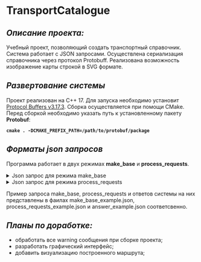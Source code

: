 # TransportCatalogue

## _Описание проекта:_


Учебный проект, позволяющий создать транспортный справочник. Система работает с JSON запросами. Осуществлена сериализация справочника через протокол Protobuff. Реализована возможность изображение карты строкой в SVG формате.


##  _Развертование системы_
Проект реализован на С++ 17. Для запуска необходимо установит [Protocol Buffers v3.17.3](https://github.com/protocolbuffers/protobuf/releases "Protocol Buffers v3.17.3").
Сборка осуществляется при помощи CMake. Перед сборкой необходимо указать путь к установленному пакету **Protobuf**:

**`cmake . -DCMAKE_PREFIX_PATH=/path/to/protobuf/package`**

## _Форматы json запросов_
Программа работает в двух режимах **make_base** и **process_requests**.

<details><summary> Json запрос для режима make_base</summary>
  Представляет собой словарь со следующими полями:
  <details><summary>"base_requests": [ ... ], </summary>Массив base_requests содержит элементы двух типов: маршрут и остановка. Данные элементы формируют транспортный справочник. Пример json объекта, описывающего остановку:
    
    {
      "type": "Stop",
      "name": "Электросети",
      "latitude": 43.598701,
      "longitude": 39.730623,
      "road_distances":
      {
        "Улица Докучаева": 3000,
        "Улица Лизы Чайкиной": 4300
      }
    }   

Где ключи это:
- type — строка, равная "Stop", означает, что объект описывает остановку;
- name — название остановки;
- latitude и longitude задают координаты широты и долготы остановки;
- road_distances — словарь, задающий расстояние до соседних остановок. Ключ — название остановки, значение — целое число в метрах.

Пример json объекта, описывающего маршрут:
    
    {
      "type": "Bus",
      "name": "14",
      "stops": [
        "Улица Лизы Чайкиной",
        "Электросети",
        "Улица Докучаева",
        "Улица Лизы Чайкиной"
      ],
      "is_roundtrip": true
    }
  
- type — строка, равная "Bus", означающая, что объект описывает автобусный маршрут;
- name — название маршрута;
- stops — массив с названиями остановок, через которые проходит автобусный маршрут. У кольцевого маршрута название последней остановки дублирует название первой. Например ["stop1", "stop2", "stop3", "stop1"];
- is_roundtrip — значение типа bool. Указывает, кольцевой маршрут или нет.
</details><details>
  <summary>"routing_settings" : [ ... ], </summary> Словарь с двумя ключами:
  
- bus_wait_time — время ожидания автобуса на остановке, в минутах;
- bus_velocity — скорость автобуса, в км/ч.
  
Пример:
  
    {
      "bus_wait_time": 6,
      "bus_velocity": 40
    }
  
</details><details>
<summary>"render_settings": { ... }</summary> Словарь с полями, описывающими параметры изображения карты. Пример:
  
    {
      "width": 1200.0,
      "height": 1200.0,
      "padding": 50.0,
      "line_width": 14.0,
      "stop_radius": 5.0,
      "bus_label_font_size": 20,
      "bus_label_offset": [7.0, 15.0],
      "stop_label_font_size": 20,
      "stop_label_offset": [7.0, -3.0],
      "underlayer_color": [255, 255, 255, 0.85],
      "underlayer_width": 3.0,
      "color_palette": [
        "green",
        [255, 160, 0],
        "red"
      ]
    }

Описание полей:
- width и height — ключи, которые задают ширину и высоту в пикселях.
- padding — отступ краёв карты от границ SVG-документа.
- line_width — толщина линий, которыми рисуются автобусные маршруты.
- stop_radius — радиус окружностей, которыми обозначаются остановки.
- bus_label_font_size — размер текста, которым написаны названия автобусных маршрутов.
- bus_label_offset — смещение надписи с названием маршрута относительно координат конечной остановки на карте;
- stop_label_font_size — размер текста, которым отображаются названия остановок.
- stop_label_offset — смещение названия остановки относительно её координат на карте.
- underlayer_color — цвет подложки под названиями остановок и маршрутов.
- underlayer_width — толщина подложки под названиями остановок и маршрутов;
- color_palette — цветовая палитра;
  </details><details><summary>"serialization_settings": {...}</summary>Cловарь с единственным ключом file, которому соответствует строка — название файла. Именно в этот файл нужно сохранить сериализованную базу. Пример:
  
    {
      "file": "transport_catalogue.db"
    }
  
  </details>
 </details>

 <details><summary>Json запрос для режима process_requests</summary>Представляет собой словарь со следующими полями:
  
 <details><summary>"stat_requests": [...]</summary> Массив запросов. Каждый элемент массива - это словарь, который обязательно имеет поле id - номер запроса и type - тип запроса. 

Запрос на получение информации об автобусном маршруте:
   
    {
      "id": 1,
      "type": "Bus",
      "name": "14"
    } 
   
Ключ name задаёт название маршрута, для которого приложение должно вывести статистическую информацию.

В ответ на этот запрос должен быть выдан ответ в виде словаря:
   
    {
      "curvature": 2.18604,
      "request_id": 12345678,
      "route_length": 9300,
      "stop_count": 4,
      "unique_stop_count": 3
    }

Где:
- curvature — число типа double, задающее извилистость маршрута. Извилистость равна отношению длины дорожного расстояния маршрута к длине географического расстояния;
- request_id — целое число, равное id соответствующего запроса Bus;
- route_length — целое число, равное длине маршрута в метрах;
- stop_count — количество остановок на маршруте;
- unique_stop_count — количество уникальных остановок на маршру
  
Запрос на получение информации об автобусной остановке:

    {
      "id": 12345,
      "type": "Stop",
      "name": "Улица Докучаева"
    }
   
Ключ name задаёт название остановки.

В ответ на этот запрос должен быть выдан ответ в виде словаря:

   
    {
      "buses": ["14", "22к"],
      "request_id": 12345
    }

Где:
- buses — массив названий автобусных маршрутов, проходящих через эту остановку. Названия маршрутов должны быть отсортированы в лексикографическом порядке.
- request_id - целое число, равное id соответствующего запроса Stop.

   
Запрос на получение изображения карты:
   
    {
      "type": "Map",
      "id": 11111
    }
   
Ответ на запрос:
   
    {
      "map": "...",
      "request_id": 11111
    } 
   
Где map — строка с изображением карты в формате SVG.   

Запросы на построение маршрута между двумя остановками:
   
    {
      "type": "Route",
      "from": "Biryulyovo Zapadnoye",
      "to": "Universam",
      "id": 4
    }
   
Описание полей:
- from — остановка, где нужно начать маршрут;
- to — остановка, где нужно закончить маршрут.

Ответ на запрос Route устроен следующим образом:   
  
    {
      "request_id": <id запроса>,
      "total_time": <суммарное время>,
      "items": [<элементы маршрута>]
    }
   
- total_time — суммарное время в минутах, которое требуется для прохождения маршрута.
- items — список элементов маршрута, каждый из которых описывает непрерывную активность пассажира, требующую временных затрат. Ээлементы маршрута бывают двух типов.
   
Wait — подождать нужное количество минут на указанной остановке:
   
    {
      "type": "Wait",
      "stop_name": "Biryulyovo",
      "time": 6
    }
   
Bus — проехать span_count остановок (перегонов между остановками) на автобусе bus, потратив указанное количество минут:
   
    {
      "type": "Bus",
      "bus": "297",
      "span_count": 2,
      "time": 5.235
    } 
    
Если маршрута между указанными остановками нет, выведите результат в следующем формате:
   
    {
      "request_id": <id запроса>,
      "error_message": "not found"
    } 
   

 </details>
  <details><summary>"serialization_settings" : {...}</summary> Словарь с настройками сериализации в формате, аналогичном этой же секции на входе make_base. А именно, в ключе file указывается название файла, из которого нужно считать сериализованную базу.
  </details>
 </details> 

 
 
 Пример запроса make_base, process_requests и ответов системы на них представлены в фаилах make_base_example.json, process_requests_example.json и answer_example.json соответсвенно.
 


## _Планы по доработке:_
* обработать все warning сообщения при сборке проекта;
* разработать графический интерфейс;
* добавить визуализацию построенного маршрута;

